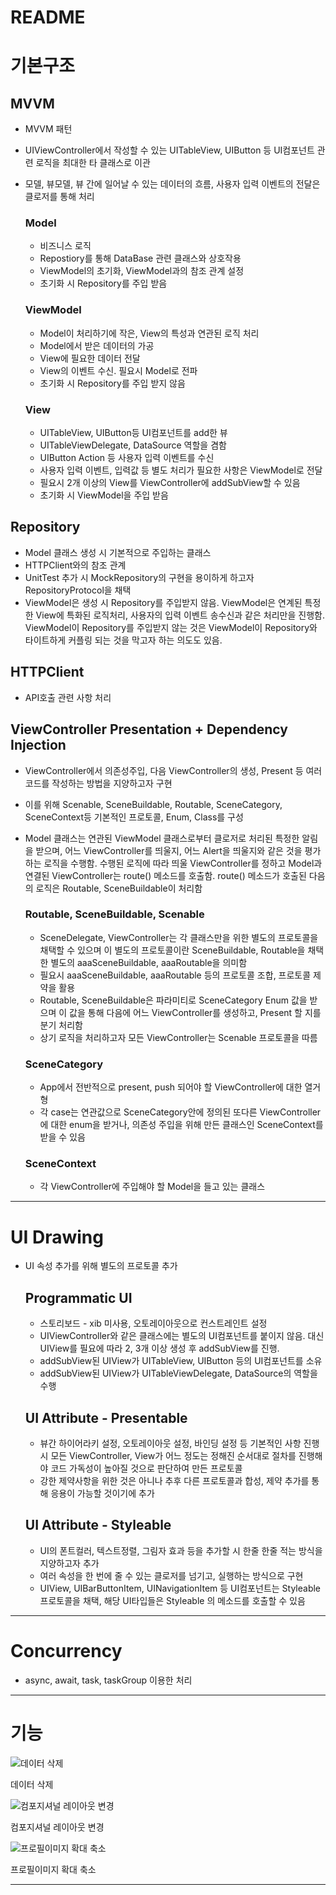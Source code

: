 # README

# 기본구조

## MVVM

- MVVM 패턴
- UIViewController에서 작성할 수 있는 UITableView, UIButton 등 UI컴포넌트 관련 로직을 최대한 타 클래스로 이관
- 모델, 뷰모델, 뷰 간에 일어날 수 있는 데이터의 흐름, 사용자 입력 이벤트의 전달은 클로저를 통해 처리
    
    ### Model
    
    - 비즈니스 로직
    - Repostiory를 통해 DataBase 관련 클래스와 상호작용
    - ViewModel의 초기화, ViewModel과의 참조 관계 설정
    - 초기화 시 Repository를 주입 받음
    
    ### ViewModel
    
    - Model이 처리하기에 작은, View의 특성과 연관된 로직 처리
    - Model에서 받은 데이터의 가공
    - View에 필요한 데이터 전달
    - View의 이벤트 수신. 필요시 Model로 전파
    - 초기화 시 Repository를 주입 받지 않음
    
    ### View
    
    - UITableView, UIButton등 UI컴포넌트를 add한 뷰
    - UITableViewDelegate, DataSource 역할을 겸함
    - UIButton Action 등 사용자 입력 이벤트를 수신
    - 사용자 입력 이벤트, 입력값 등 별도 처리가 필요한 사항은 ViewModel로 전달
    - 필요시 2개 이상의 View를 ViewController에 addSubView할 수 있음
    - 초기화 시 ViewModel을 주입 받음

## Repository

- Model 클래스 생성 시 기본적으로 주입하는 클래스
- HTTPClient와의 참조 관계
- UnitTest 추가 시 MockRepository의 구현을 용이하게 하고자 RepositoryProtocol을 채택
- ViewModel은 생성 시 Repository를 주입받지 않음. ViewModel은 연계된 특정한 View에 특화된 로직처리, 사용자의 입력 이벤트 송수신과 같은 처리만을 진행함. ViewModel이 Repository를 주입받지 않는 것은 ViewModel이 Repository와 타이트하게 커플링 되는 것을 막고자 하는 의도도 있음.

## HTTPClient

- API호출 관련 사항 처리

## ViewController Presentation + Dependency Injection

- ViewController에서 의존성주입, 다음 ViewController의 생성, Present 등 여러 코드를 작성하는 방법을 지양하고자 구현
- 이를 위해 Scenable, SceneBuildable, Routable, SceneCategory, SceneContext등 기본적인 프로토콜, Enum, Class를 구성
- Model 클래스는 연관된 ViewModel 클래스로부터 클로저로 처리된 특정한 알림을 받으며, 어느 ViewController를 띄울지, 어느 Alert을 띄울지와 같은 것을 평가하는 로직을 수행함. 수행된 로직에 따라 띄울 ViewController를 정하고 Model과 연결된 ViewController는 route() 메소드를 호출함. route() 메소드가 호출된 다음의 로직은 Routable, SceneBuildable이 처리함
    
    ### Routable, SceneBuildable, Scenable
    
    - SceneDelegate, ViewController는 각 클래스만을 위한 별도의 프로토콜을 채택할 수 있으며 이 별도의 프로토콜이란 SceneBuildable, Routable을 채택한 별도의 aaaSceneBuildable, aaaRoutable을 의미함
    - 필요시 aaaSceneBuildable, aaaRoutable 등의 프로토콜 조합, 프로토콜 제약을 활용
    - Routable, SceneBuildable은 파라미티로 SceneCategory Enum 값을 받으며 이 값을 통해 다음에 어느 ViewController를 생성하고, Present 할 지를 분기 처리함
    - 상기 로직을 처리하고자 모든 ViewController는 Scenable 프로토콜을 따름
    
    ### SceneCategory
    
    - App에서 전반적으로 present, push 되어야 할 ViewController에 대한 열거형
    - 각 case는 연관값으로 SceneCategory안에 정의된 또다른 ViewController에 대한 enum을 받거나, 의존성 주입을 위해 만든 클래스인 SceneContext를 받을 수 있음
    
    ### SceneContext
    
    - 각 ViewController에 주입해야 할 Model을 들고 있는 클래스

---

# UI Drawing

- UI 속성 추가를 위해 별도의 프로토콜 추가
    
    ## Programmatic UI
    
    - 스토리보드 - xib 미사용, 오토레이아웃으로 컨스트레인트 설정
    - UIViewController와 같은 클래스에는 별도의 UI컴포넌트를 붙이지 않음. 대신 UIView를 필요에 따라 2, 3개 이상 생성 후 addSubView를 진행.
    - addSubView된 UIView가 UITableView, UIButton 등의 UI컴포넌트를 소유
    - addSubView된 UIView가 UITableViewDelegate, DataSource의 역할을 수행
    
    ## UI Attribute - Presentable
    
    - 뷰간 하이어라키 설정, 오토레이아웃 설정, 바인딩 설정 등 기본적인 사항 진행 시 모든 ViewController, View가 어느 정도는 정해진 순서대로 절차를 진행해야 코드 가독성이 높아질 것으로 판단하여 만든 프로토콜
    - 강한 제약사항을 위한 것은 아니나 추후 다른 프로토콜과 합성, 제약 추가를 통해 응용이 가능할 것이기에 추가
    
    ## UI Attribute - Styleable
    
    - UI의 폰트컬러, 텍스트정렬, 그림자 효과 등을 추가할 시 한줄 한줄 적는 방식을 지양하고자 추가
    - 여러 속성을 한 번에 줄 수 있는 클로저를 넘기고, 실행하는 방식으로 구현
    - UIView, UIBarButtonItem, UINavigationItem 등 UI컴포넌트는 Styleable 프로토콜을 채택, 해당 UI타입들은 Styleable 의 메소드를 호출할 수 있음

---

# Concurrency

- async, await, task, taskGroup 이용한 처리

---

# 기능

![데이터 삭제](README%20ca936a7d28d54f1fb7ce068ad4273dc5/2_MP4_AdobeExpress.gif)

데이터 삭제

![컴포지셔널 레이아웃 변경](README%20ca936a7d28d54f1fb7ce068ad4273dc5/3_MP4_AdobeExpress.gif)

컴포지셔널 레이아웃 변경

![프로필이미지 확대 축소](README%20ca936a7d28d54f1fb7ce068ad4273dc5/4_MP4_AdobeExpress.gif)

프로필이미지 확대 축소

---